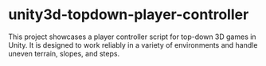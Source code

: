 # unity3d-topdown-player-controller

This project showcases a player controller script for top-down 3D games in Unity. It is designed to work reliably in a variety of environments and handle uneven terrain, slopes, and steps.
